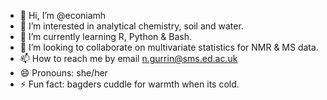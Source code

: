 - 👋 Hi, I’m @econiamh
- 👀 I’m interested in analytical chemistry, soil and water.
- 🌱 I’m currently learning R, Python & Bash.
- 💞️ I’m looking to collaborate on multivariate statistics for NMR & MS data.
- 📫 How to reach me by email n.gurrin@sms.ed.ac.uk
- 😄 Pronouns: she/her
- ⚡ Fun fact: bagders cuddle for warmth when its cold.

<!---
econiamh/econiamh is a ✨ special ✨ repository because its `README.md` (this file) appears on your GitHub profile.
You can click the Preview link to take a look at your changes.
--->
